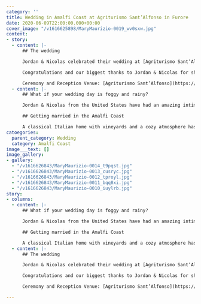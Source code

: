 ```yaml
---
category: ''
title: Wedding in Amalfi Coast at Agriturismo Sant’Alfonso in Furore
date: 2020-06-09T22:00:00.000+00:00
cover_image: "/v1616625898/MaryMaurizio-0019_wv0sxw.jpg"
content:
- story:
  - content: |-
      ## The wedding

      Jordan & Nicolas celebrated their wedding at [Agriturismo Sant’Alfonso](https://www.agriturismosantalfonso.it/) in the Amalfi Coast, a 17th-century farmhouse. After a moving ceremony, they’ve had a typical Italian dinner in the ancient cantina of the house. The table setting was definitely stunning, thanks to the designer Franco Acampora, he did an amazing job and created such a charming atmosphere in a perfect autumn style with flowers and fruits found in the woods of the mountains along the Coast.

      Congratulations and our biggest thanks to Jordan & Nicolas for sharing their gorgeous wedding with us, it has been such a pleasure to be there.

      Ceremony and Reception Venue: [Agriturismo Sant’Alfonso](https://www.agriturismosantalfonso.it/) Furore, Amalfi Coast // Flower Designer: Franco Acampora
  - content: |-
      ## What if your wedding day is foggy and rainy?

      Jordan & Nicolas from the United States have had an amazing intimate wedding in Furore, a lovely village along the Amalfi Coast, with their closest families and friends surrounded by nature in a “not usual” Italian landscape. The weather was really bad but none of us have been worried or scared by the rain or the fog, we’ve just enjoyed the day having fun and taking amazing pictures. This unusual atmosphere gave to the wedding even a unique charm.

      ## Getting married in the Amalfi Coast

      A classical Italian home with vineyards and a cozy atmosphere has been the ideal scenery of a day that was filled with emotional moments and rustic elegance. The private little chapel of the property has been the perfect frame for their traditional Greek wedding ceremony. We cried, we laughed.
catoegories:
  parent_category: Wedding
  category: Amalfi Coast
image___text: []
image_gallery:
- gallery:
  - "/v1616626843/MaryMaurizio-0014_t9pqst.jpg"
  - "/v1616626843/MaryMaurizio-0013_cusryc.jpg"
  - "/v1616626843/MaryMaurizio-0012_tproyl.jpg"
  - "/v1616626843/MaryMaurizio-0011_bqq8xi.jpg"
  - "/v1616626843/MaryMaurizio-0010_iuylrb.jpg"
story:
- columns:
  - content: |-
      ## What if your wedding day is foggy and rainy?

      Jordan & Nicolas from the United States have had an amazing intimate wedding in Furore, a lovely village along the Amalfi Coast, with their closest families and friends surrounded by nature in a “not usual” Italian landscape. The weather was really bad but none of us have been worried or scared by the rain or the fog, we’ve just enjoyed the day having fun and taking amazing pictures. This unusual atmosphere gave to the wedding even a unique charm.

      ## Getting married in the Amalfi Coast

      A classical Italian home with vineyards and a cozy atmosphere has been the ideal scenery of a day that was filled with emotional moments and rustic elegance. The private little chapel of the property has been the perfect frame for their traditional Greek wedding ceremony. We cried, we laughed.
  - content: |-
      ## The wedding

      Jordan & Nicolas celebrated their wedding at [Agriturismo Sant’Alfonso](https://www.agriturismosantalfonso.it/) in the Amalfi Coast, a 17th-century farmhouse. After a moving ceremony, they’ve had a typical Italian dinner in the ancient cantina of the house. The table setting was definitely stunning, thanks to the designer Franco Acampora, he did an amazing job and created such a charming atmosphere in a perfect autumn style with flowers and fruits found in the woods of the mountains along the Coast.

      Congratulations and our biggest thanks to Jordan & Nicolas for sharing their gorgeous wedding with us, it has been such a pleasure to be there.

      Ceremony and Reception Venue: [Agriturismo Sant’Alfonso](https://www.agriturismosantalfonso.it/) Furore, Amalfi Coast // Flower Designer: Franco Acampora

---
```

